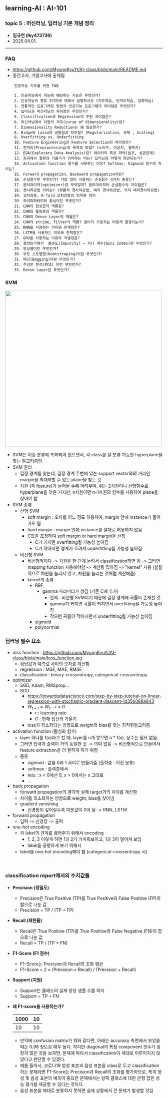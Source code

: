 ## learning-AI : AI-101
### topic 5 : 머신러닝, 딥러닝 기본 개념 정리 

- **임규연 (lky473736)**
- 2025.04.01.

------

### FAQ

- https://github.com/MyungKyuYi/AI-class/blob/main/README.md
- 중간고사, 기말고사에 출제됨
```
    인공지능 기초를 위한 FAQ

    1. 인공지능에서 지능에 해당하는 기능은 무엇인가?
    2. 인공지능의 종류 3가지에 대해서 설명하시오 (지도학습, 반지도학습, 강화학습)
    3. 전통적인 프로그래밍 방법과 인공지능 프로그램의 차이점은 무엇인가?
    4. 딥러닝과 머신러닝의 차이점은 무엇인가?
    5. Classification과 Regression의 주된 차이점은?
    6. 머신러닝에서 차원의 저주(curse of dimensionality)란?
    7. Dimensionality Reduction는 왜 필요한가?
    8. Ridge와 Lasso의 공통점과 차이점? (Regularization, 규제 , Scaling)
    9. Overfitting vs. Underfitting
    10. Feature Engineering과 Feature Selection의 차이점은?
    11. 전처리(Preprocessing)의 목적과 방법? (노이즈, 이상치, 결측치)
    12. EDA(Explorary Data Analysis)란? 데이터의 특성 파악(분포, 상관관계)
    13. 회귀에서 절편과 기울기가 의미하는 바는? 딥러닝과 어떻게 연관되는가?
    14. Activation function 함수를 사용하는 이유? Softmax, Sigmoid 함수의 차이는? 
    15. Forward propagation, Backward propagation이란?
    16. 손실함수란 무엇인가? 가장 많이 사용하는 손실함수 4가지 종류는?
    17. 옵티마이저(optimizer)란 무엇일까? 옵티마이저와 손실함수의 차이점은?
    18. 경사하강법 의미는? (확률적 경사하강법, 배치 경사하강법, 미치 배치경사하강법)
    19. 교차검증, K-fold 교차검증의 의미와 차이
    20. 하이퍼파라미터 튜닝이란 무엇인가?
    21. CNN의 합성곱의 역활은?
    22. CNN의 풀링층의 역활은?
    23. CNN의 Dense Layer의 역활은?
    24. CNN의 stride, filter의 역활? 필터의 가중치는 어떻게 결정되는가?
    25. RNN을 사용하는 이유와 한계점은?
    26. LSTM을 사용하는 이유와 한계점은?
    27. GRU을 사용하는 이유와 차별성은?
    28. 결정트리에서  불순도(Impurity) – 지니 계수(Gini Index)란 무엇인가?
    29. 앙상블이란 무엇인가?
    30. 부트 스트랩핑(bootstraping)이란 무엇인가?
    31. 배깅(Bagging)이란 무엇인가?
    32. 주성분 분석(PCA) 이란 무엇인가?
    33. Dense Layer란 무엇인가?    
```

### SVM

<img src="https://blog.kakaocdn.net/dn/dyU2w7/btqNe5n7NPN/0KrOvyF6RM8jYOTHwOYIv0/img.png" width="500px">

- SVM은 이중 분류에 특화되어 있으면서, 각 class를 잘 분류 가능한 hyperplane을 찾는 알고리즘임
- SVM 원리
    - 결정 경계를 찾는데, 결정 경계 주변에 있는 support vector와의 거리인 margin을 최대화할 수 있는 plane을 찾는 것
    - 차원 (즉 feature)가 늘어날 수록 어려우며, 위는 2차원이니 선형함수로 hyperplane을 찾은 거지만, n차원이면 n-1차원의 함수를 사용하여 plane을 찾아야 함
- SVM 종류
    - 선형 SVM 
        - soft margin : 오차를 어느 정도 허용하여, margin 안에 instance가 들어가도 됨
        - hard margin : margin 안에 instance를 절대로 허용하지 않음
        - C값을 조정하여 soft margin or hard margin을 선정
            - C가 커지면 overfitting될 가능성 높아짐
            - C가 작아지면 경계가 흐려져 underfitting될 가능성 높아짐
    - 비선형 SVM 
        - 비선형적이다 -> 차원을 한 단계 늘려서 classification하면 됨 -> 그러면 mapping function 사용해야함 -> 계산량 많아짐 -> "kernel" 사용 (실질적으로 차원을 늘리지 않고, 차원을 늘리는 것처럼 계산해줌)
        - kernel의 종류
            - RBF
                - gamma 파라미터가 생김 (기존 C에 추가)
                    - 전제 : 비선형 SVM이기 때문에 결정 경계에 곡률이 존재할 것
                    - gamma가 커지면 곡률이 커지면서 overfitting될 가능성 높아짐
                    - 작으면 곡률이 작아지면서 underfitting될 가능성 높아짐
            - sigmoid
            - polynormial

### **딥러닝 필수 요소**
- loss function : https://github.com/MyungKyuYi/AI-class/blob/main/loss_function.jpg
    - 정답값과 예측값 사이의 오차를 계산함
    - regression : MSE, MAE, RMSE
    - classification : binary-crossentropy, categorical-crossentropy
- optimizer
    - SGD, Adam, RMSprop...
    - SGD
        - https://towardsdatascience.com/step-by-step-tutorial-on-linear-regression-with-stochastic-gradient-descent-1d35b088a843
        - $W_{t+1} = W_t - r \times G$
            - r : learning rate
            - G : 현재 접선의 기울기
        - loss가 최소화되는 방향으로 weight와 bias를 찾는 최적화알고리즘
- activation function (활성화 함수)
    - layer 하나를 f(x)라고 할 때, layer를 n개 쌓으면 n * f(x), 상수는 필요 없음.
    - 그러면 입력과 출력이 거의 동일한 것 -> 의미 없음 -> 비선형적으로 만들어서 feature extraction을 더 잘하게 하기 위함
    - 종류
        - sigmoid : 값을 0과 1 사이로 만들어줌 (출력층 : 이진 분류)
        - softmax : 출력층에서 
        - relu : x < 0에선 0, x > 0에서는 x 그대로
        - ...
- back propagation
    - forward propagation의 결과와 실제 target과의 차이를 계산함
    - 차이를 최소화하는 방향으로 weight, bias를 찾아냄
    - gradient vanishing
        - 신경망이 깊어질수록 미분값이 0이 됨 -> RNN, LSTM
- forward propagation
    - 입력 -> 신경망 -> 출력
- one-hot encoding 
    - 각 label의 관계를 끊어주기 위해서 encoding
        - 1, 2, 3 이렇게 하면 1과 2가 가까워보이고, 1과 3이 멀어져 보임 
        - label을 공평하게 보기 위해서
    - label을 one-hot encoding해야 함 (categorical-crossentropy 시)

<br>

### **classification report에서의 수치값들**
- **Precision (정밀도)**  
    - Precision은 True Positive (TP)를 True Positive와 False Positive (FP)의 합으로 나눈 값
    - Precision = TP / (TP + FP)

- **Recall (재현율)**  
    - Recall은 True Positive (TP)를 True Positive와 False Negative (FN)의 합으로 나눈 값
    - Recall = TP / (TP + FN)

- **F1-Score (F1 점수)**  
    - F1-Score는 Precision과 Recall의 조화 평균
    - F1-Score = 2 × (Precision × Recall) / (Precision + Recall)

- **Support (지원)**  
    - Support는 클래스의 실제 양성 샘플 수를 의미
    - Support = TP + FN
    
- **왜 F1-score을 사용하는가?**

    | 1000 | 10   |
    |------|------|
    | 10   | 10   |

    - 만약에 confusion matrix가 위와 같다면, 아래는 accuracy 측면에서 보았을 때는 0.98 정도로 매우 높다. 하지만 diagonal의 특정 component 갯수가 굉장히 많은 것을 보자면, 문제에 따라서 classification이 제대로 이루어지지 않았다고 판단할 수 있겠다.
    - 예를 들어서, 코로나19 양성 표본과 음성 표본을 class로 두고 classification하는 문제라면 F1-Score는 Precision과 Recall의 조화를 평가하므로, 특히 양성 및 음성 표본의 예측이 중요한 문제에서는 양쪽 클래스에 대한 균형 잡힌 성능 평가를 제공할 수 있다는 것이다.
    - 음성 표본을 제대로 분류하지 못하면 실제 상황에서 큰 문제가 발생할 것임

<br>